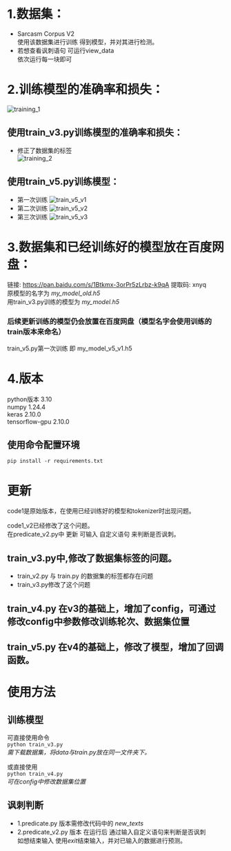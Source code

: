 # 1.数据集：
* Sarcasm Corpus V2  
使用该数据集进行训练
得到模型，并对其进行检测。
* 若想查看讽刺语句 可运行view_data  
依次运行每一块即可

# 2.训练模型的准确率和损失：

![training_1](https://github.com/WThirteen/Sarcasm-detection/assets/100677199/8749563d-a20e-41aa-a0c5-f33e9333708d)  
## 使用train_v3.py训练模型的准确率和损失：
* 修正了数据集的标签   
![training_2](https://github.com/WThirteen/Sarcasm-detection/assets/100677199/7f30f7bd-62b3-48ae-ab46-acae7e5cadaa)  
## 使用train_v5.py训练模型：
* 第一次训练
![train_v5_v1](https://github.com/WThirteen/Sarcasm-detection/assets/100677199/c036b49a-7e24-4b83-b88a-ca4b79cafc6e)
* 第二次训练
![train_v5_v2](https://github.com/WThirteen/Sarcasm-detection/assets/100677199/b16a3e67-f96f-49a7-ac7e-81aa7f5752e4)  
* 第三次训练
![train_v5_v3](https://github.com/WThirteen/Sarcasm-detection/assets/100677199/29a67b46-3f0e-46ce-bca0-5e50fb69ff6b)  

# 3.数据集和已经训练好的模型放在百度网盘：

链接: https://pan.baidu.com/s/1Btkmx-3orPr5zLrbz-k9qA 提取码: xnyq  
原模型的名字为 _my_model_old.h5_  
用train_v3.py训练的模型为 _my_model.h5_
### 后续更新训练的模型仍会放置在百度网盘（模型名字会使用训练的train版本来命名）
train_v5.py第一次训练 即 my_model_v5_v1.h5

# 4.版本
python版本 3.10  
numpy 1.24.4  
keras 2.10.0  
tensorflow-gpu 2.10.0  
## 使用命令配置环境  
```
pip install -r requirements.txt
```


# 更新
code1是原始版本，在使用已经训练好的模型和tokenizer时出现问题。

code1_v2已经修改了这个问题。  
在predicate_v2.py中 更新 可输入 自定义语句 来判断是否讽刺。  
## train_v3.py中,修改了数据集标签的问题。
* train_v2.py 与 train.py 的数据集的标签都存在问题  
* train_v3.py修改了这个问题
## train_v4.py 在v3的基础上，增加了config，可通过修改config中参数修改训练轮次、数据集位置  
## train_v5.py 在v4的基础上，修改了模型，增加了回调函数。

# 使用方法
## 训练模型
可直接使用命令  
`python train_v3.py`  
_需下载数据集，将data与train.py放在同一文件夹下。_  

或直接使用  
`python train_v4.py`  
_可在config中修改数据集位置_  

## 讽刺判断 
* 1.predicate.py 版本需修改代码中的 *new_texts*   
* 2.predicate_v2.py 版本 在运行后 通过输入自定义语句来判断是否讽刺  
如想结束输入 使用*exit*结束输入，并对已输入的数据进行预测。
